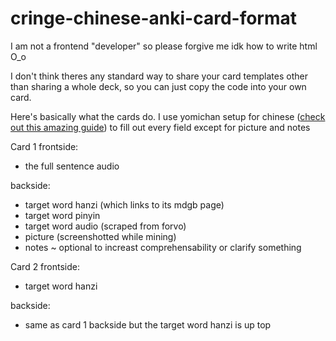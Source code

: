 # cringe-chinese-anki-card-format

I am not a frontend "developer" so please forgive me idk how to write html O_o

I don't think theres any standard way to share your card templates other than sharing a whole deck, so you can just copy the code into your own card. 


Here's basically what the cards do. 
I use yomichan setup for chinese ([check out this amazing guide](https://gist.github.com/shoui520/25460fd2e9fb194d3e5152fa2ce42ca2)) to fill out every field except for picture and notes 

Card 1
frontside:
- the full sentence audio

backside: 
- target word hanzi (which links to its mdgb page)
- target word pinyin
- target word audio (scraped from forvo)
- picture (screenshotted while mining)
- notes ~ optional to increast comprehensability or clarify something


Card 2
frontside:
- target word hanzi

backside:
- same as card 1 backside but the target word hanzi is up top


